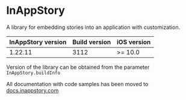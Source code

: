 # InAppStory

A library for embedding stories into an application with customization.

| InAppStory version | Build version | iOS version |
|--------------------|---------------|-------------|
| 1.22.11            | 3112          | >= 10.0     |

Version of the library can be obtained from the parameter `InAppStory.buildInfo`

All documentation with code samples has been moved to [docs.inappstory.com](https://docs.inappstory.com/sdk-guides/ios/how-to-get-started.html)
